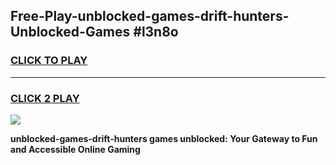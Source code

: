 
## Free-Play-unblocked-games-drift-hunters-Unblocked-Games #l3n8o
<h3>
<a href="https://news.freeplayer.one?title=unblocked-games-drift-hunters&ref=8M">CLICK TO PLAY</a></h3>
<hr>

<h3>
<a href="https://news.freeplayer.one?title=unblocked-games-drift-hunters&ref=8M">CLICK 2 PLAY</a>
  
</h3>

<a href="https://news.freeplayer.one?title=unblocked-games-drift-hunters&ref=8M"><img src="https://clearcache.store/games.png"></a>


**unblocked-games-drift-hunters games unblocked: Your Gateway to Fun and Accessible Online Gaming**
